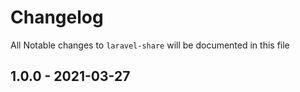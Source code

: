 # Changelog

All Notable changes to `laravel-share` will be documented in this file

## 1.0.0 - 2021-03-27

